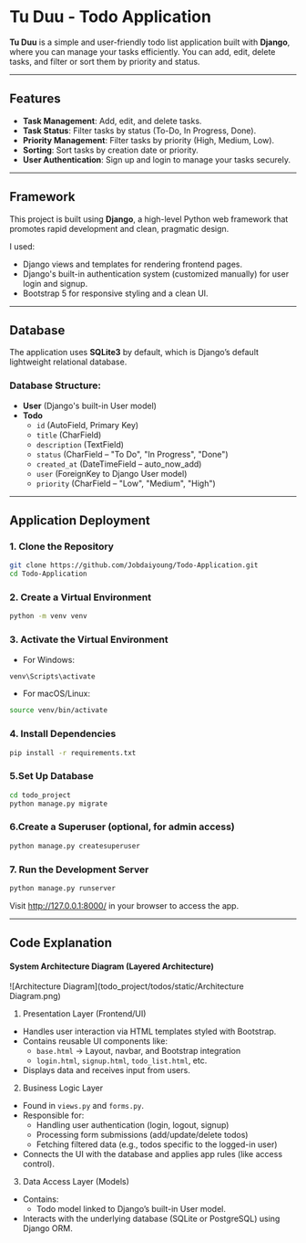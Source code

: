 # Tu Duu - Todo Application

**Tu Duu** is a simple and user-friendly todo list application built with **Django**,
where you can manage your tasks efficiently. You can add, edit, delete tasks,
and filter or sort them by priority and status.

---

## Features

- **Task Management**: Add, edit, and delete tasks.
- **Task Status**: Filter tasks by status (To-Do, In Progress, Done).
- **Priority Management**: Filter tasks by priority (High, Medium, Low).
- **Sorting**: Sort tasks by creation date or priority.
- **User Authentication**: Sign up and login to manage your tasks securely.

---

## Framework
This project is built using **Django**, a high-level Python web framework that promotes rapid development and clean, pragmatic design.

I used:
- Django views and templates for rendering frontend pages.
- Django's built-in authentication system (customized manually) for user login and signup.
- Bootstrap 5 for responsive styling and a clean UI.

---

## Database

The application uses **SQLite3** by default, which is Django’s default lightweight relational database.

### Database Structure:

- **User** (Django's built-in User model)
- **Todo**
  - `id` (AutoField, Primary Key)
  - `title` (CharField)
  - `description` (TextField)
  - `status` (CharField – "To Do", "In Progress", "Done")
  - `created_at` (DateTimeField – auto_now_add)
  - `user` (ForeignKey to Django User model)
  - `priority` (CharField – "Low", "Medium", "High")

---

## Application Deployment

### 1. Clone the Repository

```bash
git clone https://github.com/Jobdaiyoung/Todo-Application.git
cd Todo-Application
```

### 2. Create a Virtual Environment

```bash
python -m venv venv
```

### 3. Activate the Virtual Environment
- For Windows:
```bash
venv\Scripts\activate
```
- For macOS/Linux:
```bash
source venv/bin/activate
```

### 4. Install Dependencies
```bash
pip install -r requirements.txt
```

### 5.Set Up Database
```bash
cd todo_project
python manage.py migrate
```

### 6.Create a Superuser (optional, for admin access)
```bash
python manage.py createsuperuser
```

### 7. Run the Development Server
```bash
python manage.py runserver
```
Visit http://127.0.0.1:8000/ in your browser to access the app.

---

## Code Explanation
#### System Architecture Diagram (Layered Architecture)

![Architecture Diagram](todo_project/todos/static/Architecture Diagram.png)
1. Presentation Layer (Frontend/UI)
- Handles user interaction via HTML templates styled with Bootstrap.
- Contains reusable UI components like:
  - `base.html` → Layout, navbar, and Bootstrap integration
  - `login.html`, `signup.html`, `todo_list.html`, etc.
- Displays data and receives input from users.

2. Business Logic Layer
- Found in `views.py` and `forms.py`.
- Responsible for:
  - Handling user authentication (login, logout, signup)
  - Processing form submissions (add/update/delete todos)
  - Fetching filtered data (e.g., todos specific to the logged-in user)
- Connects the UI with the database and applies app rules (like access control).

3. Data Access Layer (Models)
- Contains:
  - Todo model linked to Django’s built-in User model.
- Interacts with the underlying database (SQLite or PostgreSQL) using Django ORM.
